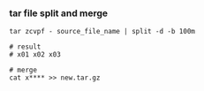 ### tar file split and merge
```shell
tar zcvpf - source_file_name | split -d -b 100m

# result
# x01 x02 x03
```

```shell
# merge
cat x**** >> new.tar.gz
```

